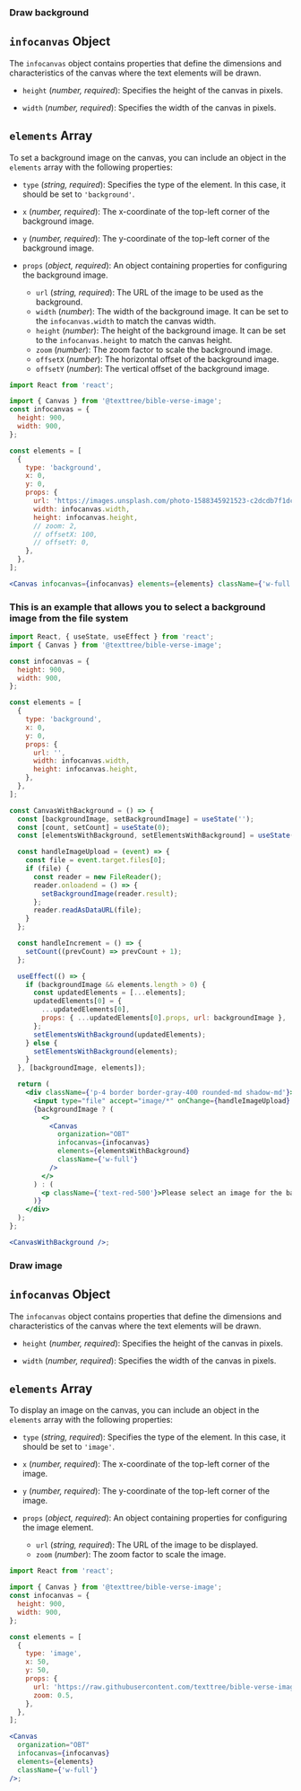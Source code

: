 ### Draw background

## `infocanvas` Object

The `infocanvas` object contains properties that define the dimensions and characteristics of the canvas where the text elements will be drawn.

- `height` (_number, required_): Specifies the height of the canvas in pixels.

- `width` (_number, required_): Specifies the width of the canvas in pixels.

## `elements` Array

To set a background image on the canvas, you can include an object in the `elements` array with the following properties:

- `type` (_string, required_): Specifies the type of the element. In this case, it should be set to `'background'`.

- `x` (_number, required_): The x-coordinate of the top-left corner of the background image.

- `y` (_number, required_): The y-coordinate of the top-left corner of the background image.

- `props` (_object, required_): An object containing properties for configuring the background image.
  - `url` (_string, required_): The URL of the image to be used as the background.
  - `width` (_number_): The width of the background image. It can be set to the `infocanvas.width` to match the canvas width.
  - `height` (_number_): The height of the background image. It can be set to the `infocanvas.height` to match the canvas height.
  - `zoom` (_number_): The zoom factor to scale the background image.
  - `offsetX` (_number_): The horizontal offset of the background image.
  - `offsetY` (_number_): The vertical offset of the background image.

```jsx
import React from 'react';

import { Canvas } from '@texttree/bible-verse-image';
const infocanvas = {
  height: 900,
  width: 900,
};

const elements = [
  {
    type: 'background',
    x: 0,
    y: 0,
    props: {
      url: 'https://images.unsplash.com/photo-1588345921523-c2dcdb7f1dcd?crop=entropy&cs=tinysrgb&fit=max&fm=jpg&ixid=M3w0NjQwOTl8MHwxfHNlYXJjaHwxfHx3aGl0ZXxlbnwwfHx8fDE2ODczNDczNTZ8MA&ixlib=rb-4.0.3&q=80&w=1200',
      width: infocanvas.width,
      height: infocanvas.height,
      // zoom: 2,
      // offsetX: 100,
      // offsetY: 0,
    },
  },
];

<Canvas infocanvas={infocanvas} elements={elements} className={'w-full'} />;
```

### This is an example that allows you to select a background image from the file system

```jsx
import React, { useState, useEffect } from 'react';
import { Canvas } from '@texttree/bible-verse-image';

const infocanvas = {
  height: 900,
  width: 900,
};

const elements = [
  {
    type: 'background',
    x: 0,
    y: 0,
    props: {
      url: '',
      width: infocanvas.width,
      height: infocanvas.height,
    },
  },
];

const CanvasWithBackground = () => {
  const [backgroundImage, setBackgroundImage] = useState('');
  const [count, setCount] = useState(0);
  const [elementsWithBackground, setElementsWithBackground] = useState([]);

  const handleImageUpload = (event) => {
    const file = event.target.files[0];
    if (file) {
      const reader = new FileReader();
      reader.onloadend = () => {
        setBackgroundImage(reader.result);
      };
      reader.readAsDataURL(file);
    }
  };

  const handleIncrement = () => {
    setCount((prevCount) => prevCount + 1);
  };

  useEffect(() => {
    if (backgroundImage && elements.length > 0) {
      const updatedElements = [...elements];
      updatedElements[0] = {
        ...updatedElements[0],
        props: { ...updatedElements[0].props, url: backgroundImage },
      };
      setElementsWithBackground(updatedElements);
    } else {
      setElementsWithBackground(elements);
    }
  }, [backgroundImage, elements]);

  return (
    <div className={'p-4 border border-gray-400 rounded-md shadow-md'}>
      <input type="file" accept="image/*" onChange={handleImageUpload} />
      {backgroundImage ? (
        <>
          <Canvas
            organization="OBT"
            infocanvas={infocanvas}
            elements={elementsWithBackground}
            className={'w-full'}
          />
        </>
      ) : (
        <p className={'text-red-500'}>Please select an image for the background</p>
      )}
    </div>
  );
};

<CanvasWithBackground />;
```

### Draw image

## `infocanvas` Object

The `infocanvas` object contains properties that define the dimensions and characteristics of the canvas where the text elements will be drawn.

- `height` (_number, required_): Specifies the height of the canvas in pixels.

- `width` (_number, required_): Specifies the width of the canvas in pixels.

## `elements` Array

To display an image on the canvas, you can include an object in the `elements` array with the following properties:

- `type` (_string, required_): Specifies the type of the element. In this case, it should be set to `'image'`.

- `x` (_number, required_): The x-coordinate of the top-left corner of the image.

- `y` (_number, required_): The y-coordinate of the top-left corner of the image.

- `props` (_object, required_): An object containing properties for configuring the image element.
  - `url` (_string, required_): The URL of the image to be displayed.
  - `zoom` (_number_): The zoom factor to scale the image.

```jsx
import React from 'react';

import { Canvas } from '@texttree/bible-verse-image';
const infocanvas = {
  height: 900,
  width: 900,
};

const elements = [
  {
    type: 'image',
    x: 50,
    y: 50,
    props: {
      url: 'https://raw.githubusercontent.com/texttree/bible-verse-image/master/images/vcana-logo.svg',
      zoom: 0.5,
    },
  },
];

<Canvas
  organization="OBT"
  infocanvas={infocanvas}
  elements={elements}
  className={'w-full'}
/>;
```
